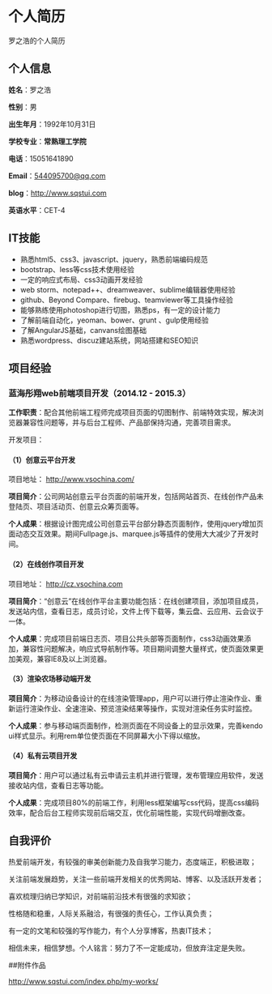 个人简历
======================
罗之浩的个人简历

## 个人信息

**姓名**：罗之浩

**性别**：男

**出生年月**：1992年10月31日

**学校专业**：**常熟理工学院**

**电话**：15051641890

**Email**：544095700@qq.com

**blog**：http://www.sqstui.com

**英语水平**：CET-4

## IT技能

* 熟悉html5、css3、javascript、jquery，熟悉前端编码规范
* bootstrap、less等css技术使用经验
* 一定的响应式布局、css3动画开发经验
* web storm、notepad++、dreamweaver、sublime编辑器使用经验
* github、Beyond Compare、firebug、teamviewer等工具操作经验
* 能够熟练使用photoshop进行切图，熟悉ps，有一定的设计能力
* 了解前端自动化，yeoman、bower、grunt 、gulp使用经验
* 了解AngularJS基础，canvans绘图基础 
* 熟悉wordpress、discuz建站系统，网站搭建和SEO知识


## 项目经验

### 蓝海彤翔web前端项目开发（2014.12 - 2015.3）
**工作职责**：配合其他前端工程师完成项目页面的切图制作、前端特效实现，解决浏览器兼容性问题等，并与后台工程师、产品部保持沟通，完善项目需求。

开发项目：

#### （1）创意云平台开发
项目地址： http://www.vsochina.com/

**项目简介**：公司网站创意云平台页面的前端开发，包括网站首页、在线创作产品未登陆页、项目活动页、创意云众筹页面等。

**个人成果**：根据设计图完成公司创意云平台部分静态页面制作，使用jquery增加页面动态交互效果。期间Fullpage.js、marquee.js等插件的使用大大减少了开发时间。

#### （2）在线创作项目开发
项目地址： http://cz.vsochina.com

**项目简介**：“创意云”在线创作平台主要功能包括：在线创建项目，添加项目成员，发送站内信，查看日志，成员讨论，文件上传下载等，集云盘、云应用、云会议于一体。

**个人成果**：完成项目前端日志页、项目公共头部等页面制作，css3动画效果添加，兼容性问题解决，响应式导航制作等。项目期间调整大量样式，使页面效果更加美观，兼容IE8及以上浏览器。

#### （3）渲染农场移动端开发

**项目简介**：为移动设备设计的在线渲染管理app，用户可以进行停止渲染作业、重新运行渲染作业、全速渲染、预览渲染结果等操作，实现对渲染任务实时监控。

**个人成果**：参与移动端页面制作，检测页面在不同设备上的显示效果，完善kendo ui样式显示。利用rem单位使页面在不同屏幕大小下得以缩放。

#### （4）私有云项目开发

**项目简介**：用户可以通过私有云申请云主机并进行管理，发布管理应用软件，发送接收站内信，查看日志等功能。

**个人成果**：完成项目80%的前端工作，利用less框架编写css代码，提高css编码效率，配合后台工程师实现前后端交互，优化前端性能，实现代码增删改查。

## 自我评价

热爱前端开发，有较强的审美创新能力及自我学习能力，态度端正，积极进取； 

关注前端发展趋势，关注一些前端开发相关的优秀网站、博客、以及活跃开发者；

喜欢梳理归纳已学知识，对前端前沿技术有很强的求知欲；

性格随和稳重，人际关系融洽，有很强的责任心，工作认真负责；

有一定的文笔和较强的写作能力，有个人分享博客，热衷IT技术；

相信未来，相信梦想。个人铭言：努力了不一定能成功，但放弃注定是失败。

##附件作品

http://www.sqstui.com/index.php/my-works/
